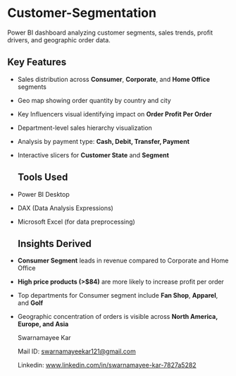 # Customer-Segmentation
Power BI dashboard analyzing customer segments, sales trends, profit drivers, and geographic order data.
## Key Features

- Sales distribution across **Consumer**, **Corporate**, and **Home Office** segments
- Geo map showing order quantity by country and city
- Key Influencers visual identifying impact on **Order Profit Per Order**
- Department-level sales hierarchy visualization
- Analysis by payment type: **Cash, Debit, Transfer, Payment**
- Interactive slicers for **Customer State** and **Segment**

  ## Tools Used

- Power BI Desktop
- DAX (Data Analysis Expressions)
- Microsoft Excel (for data preprocessing)

  ## Insights Derived

- **Consumer Segment** leads in revenue compared to Corporate and Home Office
- **High price products (>$84)** are more likely to increase profit per order
- Top departments for Consumer segment include **Fan Shop**, **Apparel**, and **Golf**
- Geographic concentration of orders is visible across **North America, Europe, and Asia**

  Swarnamayee Kar
  
  Mail ID: swarnamayeekar121@gmail.com
  
  Linkedin: www.linkedin.com/in/swarnamayee-kar-7827a5282

